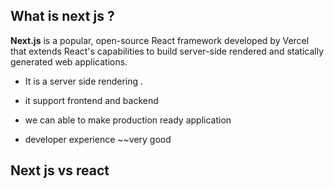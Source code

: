 ## What is next js ?
**Next.js** is a popular, open-source React framework developed by Vercel that extends React's capabilities to build server-side rendered and statically generated web applications.
* It is a server side rendering .
* it support frontend and backend 

* we can able to make production ready application
* developer experience ~~very good 


## Next js vs react

